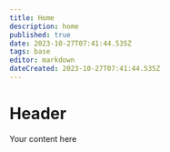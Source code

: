 ```yaml
---
title: Home
description: home
published: true
date: 2023-10-27T07:41:44.535Z
tags: base
editor: markdown
dateCreated: 2023-10-27T07:41:44.535Z
---
```


# Header
Your content here